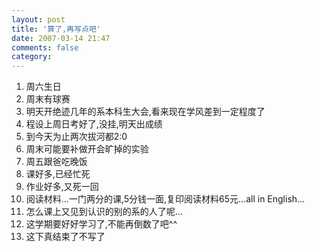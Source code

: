 ```yaml
---
layout: post
title: '算了,再写点吧'
date: 2007-03-14 21:47
comments: false
category: 
---
```

    

  1. 周六生日
  2. 周末有球赛
  3. 明天开绝迹几年的系本科生大会,看来现在学风差到一定程度了
  4. 程设上周日考好了,没挂,明天出成绩
  5. 到今天为止两次拔河都2:0
  6. 周末可能要补做开会旷掉的实验
  7. 周五跟爸吃晚饭
  8. 课好多,已经忙死
  9. 作业好多,又死一回
  10. 阅读材料...一门两分的课,5分钱一面,复印阅读材料65元...all in English...
  11. 怎么课上又见到认识的别的系的人了呢...
  12. 这学期要好好学习了,不能再倒数了吧^^
  13. 这下真结束了不写了
